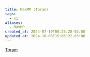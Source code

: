 ```yaml
---
title: MaxMP (Toram)
tags:
  - v1
aliases:
  - MaxMP
created_at: 2024-07-10T00:25:28-03:00
updated_at: 2024-10-08T15:06:22-03:00
---
```


[Toram](../26/Toram.md)
